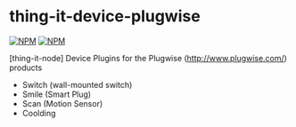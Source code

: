 # thing-it-device-plugwise

[![NPM](https://nodei.co/npm/thing-it-device-plugwise.png)](https://nodei.co/npm/thing-it-device-plugwise/)
[![NPM](https://nodei.co/npm-dl/thing-it-device-plugwise.png)](https://nodei.co/npm/thing-it-device-plugwise/)

[thing-it-node] Device Plugins for the Plugwise (http://www.plugwise.com/) products

* Switch (wall-mounted switch)
* Smile (Smart Plug)
* Scan (Motion Sensor)
* Coolding


